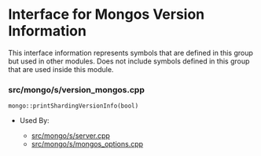 
# Interface for Mongos Version Information
This interface information represents symbols that are defined in this group but used in other modules.  Does not include symbols defined in this group that are used inside this module.

### src/mongo/s/version\_mongos.cpp

<div></div>

    mongo::printShardingVersionInfo(bool)

- Used By:

    - [src/mongo/s/server.cpp](../../../../process\_management/mongos\_and\_mongod\_mains)
    - [src/mongo/s/mongos\_options.cpp](../../../../process\_management/mongod\_and\_mongos\_command\_line\_options)
